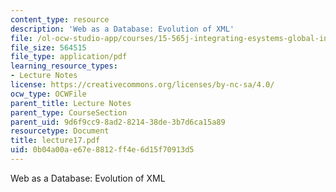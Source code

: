 ```yaml
---
content_type: resource
description: 'Web as a Database: Evolution of XML'
file: /ol-ocw-studio-app/courses/15-565j-integrating-esystems-global-information-systems-spring-2002/0b04a00ae67e8812ff4e6d15f70913d5_lecture17.pdf
file_size: 564515
file_type: application/pdf
learning_resource_types:
- Lecture Notes
license: https://creativecommons.org/licenses/by-nc-sa/4.0/
ocw_type: OCWFile
parent_title: Lecture Notes
parent_type: CourseSection
parent_uid: 9d6f9cc9-8ad2-8214-38de-3b7d6ca15a89
resourcetype: Document
title: lecture17.pdf
uid: 0b04a00a-e67e-8812-ff4e-6d15f70913d5
---
```

Web as a Database: Evolution of XML